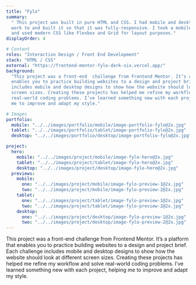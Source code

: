 ```yaml
---
title: "Fylo"
summary:
  " This project was built in pure HTML and CSS. I had mobile and desktop designs to
  work to and built it so that it was fully-responsive. I took a mobile-first approach
  and used modern CSS like Flexbox and Grid for layout purposes."
displayOrder: 4

# Content
roles: "Interaction Design / Front End Development"
stack: "HTML / CSS"
external: "https://frontend-mentor-fylo-dark-six.vercel.app/"
background:
  "This project was a front-end  challenge from Frontend Mentor. It’s a platform that
  enables you to practice building websites to a design and project brief. Each challenge
  includes mobile and desktop designs to show how the website should look at different
  screen sizes. Creating these projects has helped me refine my workflow and solve
  real-world coding problems. I’ve learned something new with each project, helping
  me to improve and adapt my style."

# Images
portfolio:
  mobile: "../../images/portfolio/mobile/image-portfolio-fylo@2x.jpg"
  tablet: "../../images/portfolio/tablet/image-portfolio-fylo@2x.jpg"
  desktop: "../../images/portfolio/desktop/image-portfolio-fylo@2x.jpg"

project:
  hero:
    mobile: "../../images/project/mobile/image-fylo-hero@2x.jpg"
    tablet: "../../images/project/tablet/image-fylo-hero@2x.jpg"
    desktop: "../../images/project/desktop/image-fylo-hero@2x.jpg"
  previews:
    mobile:
      one: "../../images/project/mobile/image-fylo-preview-1@2x.jpg"
      two: "../../images/project/mobile/image-fylo-preview-2@2x.jpg"
    tablet:
      one: "../../images/project/tablet/image-fylo-preview-1@2x.jpg"
      two: "../../images/project/tablet/image-fylo-preview-2@2x.jpg"
    desktop:
      one: "../../images/project/desktop/image-fylo-preview-1@2x.jpg"
      two: "../../images/project/desktop/image-fylo-preview-2@2x.jpg"
---
```


This project was a front-end challenge from Frontend Mentor. It’s a platform that
enables you to practice building websites to a design and project brief. Each challenge
includes mobile and desktop designs to show how the website should look at different
screen sizes. Creating these projects has helped me refine my workflow and solve
real-world coding problems. I’ve learned something new with each project, helping
me to improve and adapt my style.
